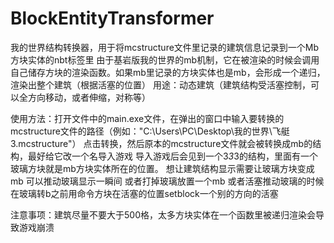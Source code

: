 # BlockEntityTransformer
我的世界结构转换器，用于将mcstructure文件里记录的建筑信息记录到一个Mb方块实体的nbt标签里
由于基岩版我的世界的mb机制，它在被渲染的时候会调用自己储存方块的渲染函数。如果mb里记录的方块实体也是mb，会形成一个递归，渲染出整个建筑（根据活塞的位置）
用途：动态建筑（建筑结构受活塞控制，可以全方向移动，或者伸缩，对称等）

使用方法：打开文件中的main.exe文件，在弹出的窗口中输入要转换的mcstructure文件的路径（例如："C:\Users\PC\Desktop\我的世界\飞艇3.mcstructure"）
点击转换，然后原本的mcstructure文件就会被转换成mb的结构，最好给它改一个名导入游戏
导入游戏后会见到一个3*3*3的结构，里面有一个玻璃方块就是mb方块实体所在的位置。
想让建筑结构显示需要让玻璃方块变成mb
可以推动玻璃显示一瞬间
或者打掉玻璃放置一个mb
或者活塞推动玻璃的时候在玻璃转b之前用命令方块在活塞的位置setblock一个别的方向的活塞

注意事项：建筑尽量不要大于500格，太多方块实体在一个函数里被递归渲染会导致游戏崩溃
